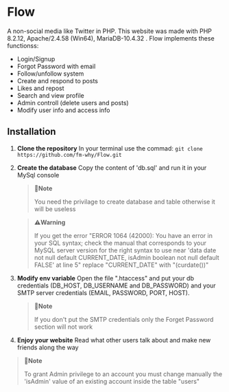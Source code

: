 # Flow
A non-social media like Twitter in PHP. This website was made with PHP 8.2.12, Apache/2.4.58 (Win64), MariaDB-10.4.32 . 
Flow implements these functionss:
- Login/Signup
- Forgot Password with email
- Follow/unfollow system
- Create and respond to posts
- Likes and repost
- Search and view profile
- Admin controll (delete users and posts)
- Modify user info and access info

## Installation
1. **Clone the repository**
   In your terminal use the commad:
   ```git clone https://github.com/fm-why/Flow.git```
3. **Create the database**
   Copy the content of 'db.sql' and run it in your MySql console
   > 📝**Note**
   >
   > You need the privilage to create database and table otherwise it will be useless

   > ⚠️**Warning**
   >
   > If you get the error "ERROR 1064 (42000): You have an error in your SQL syntax; check the manual that corresponds to your MySQL server version for the right syntax to use near 'data date not null default CURRENT_DATE,
isAdmin boolean not null default FALSE' at line 5"  replace "CURRENT_DATE" with "(curdate())"

4. **Modify env variable**
   Open the file ".htaccess" and put your db credentials (DB_HOST, DB_USERNAME and DB_PASSWORD) and your SMTP server credentials (EMAIL, PASSWORD, PORT, HOST).
   > 📝**Note**
   >
   > If you don't put the SMTP credentials only the Forget Password section will not work

5. **Enjoy your website**
   Read what other users talk about and make new friends along the way

> 📝**Note**
>
> To grant Admin privilege to an account you must change manually the 'isAdmin' value of an existing account inside the table "users"
   
